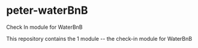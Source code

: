 # peter-waterBnB
Check In module for WaterBnB

This repository contains the 1 module -- the check-in module for WaterBnB
